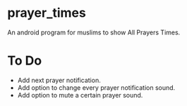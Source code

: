 # prayer_times
An android program for muslims to show All Prayers Times.
# To Do
* Add next prayer notification.
* Add option to change every prayer notification sound.
* Add option to mute a certain prayer sound.
